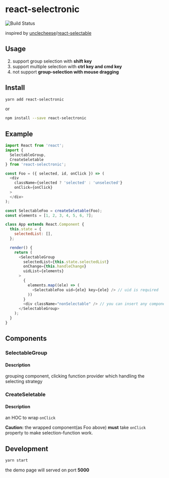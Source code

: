 # react-selectronic

![Build Status](https://circleci.com/gh/WendellLiu/react-selectronic.png?circle-token=6cb81d93caa745b04d31d9dbf5ff73e47a74b7ea)


inspired by [unclecheese](https://github.com/unclecheese)/[react-selectable](https://github.com/unclecheese/react-selectable)

## Usage
2. support group selection with __shift key__
3. support multiple selection with __ctrl key and cmd  key__
1. not support __group-selection with mouse dragging__

## Install
```sh
yarn add react-selectronic
```

or

```sh
npm install --save react-selectronic
```

## Example

```js
import React from 'react';
import {
  SelectableGroup,
  CreateSeletable
} from 'react-selectronic';

const Foo = ({ selected, id, onClick }) => (
  <div
    className={selected ? 'selected' : 'unselected'}
    onClick={onClick}
  >
  </div>
);

const SelectableFoo = createSeletable(Foo);
const elements = [1, 2, 3, 4, 5, 6, 7];

class App extends React.Component {
  this.state = {
    selectedList: [],
  };

  render() {
    return (
      <SelectableGroup
        selectedList={this.state.selectedList}
        onChange={this.handleChange}
        uidList={elements}
      >
        {
          elements.map((ele) => (
            <SelectableFoo uid={ele} key={ele} /> // uid is required
          ))
        }
        <div className="nonSelectable" /> // you can insert any component not selectable
      </SelectableGroup>
    );
  }
}

```

## Components

### SelectableGroup
#### Description
grouping component, clicking function provider which handling the selecting strategy

### CreateSeletable
#### Description
an HOC to wrap `onClick`

**Caution:**
the wrapped component(as Foo above) **must** take `onClick` property to make selection-function work.

## Development
```sh
yarn start
```

the demo page will served on port **5000**
